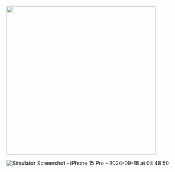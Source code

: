 <p>
  <img src="https://github.com/user-attachments/assets/c5b6ef49-678a-4373-a810-1c7b8e2cbc17"height=400weidth=180
</p>








![Simulator Screenshot - iPhone 15 Pro - 2024-09-18 at 08 48 50]()

